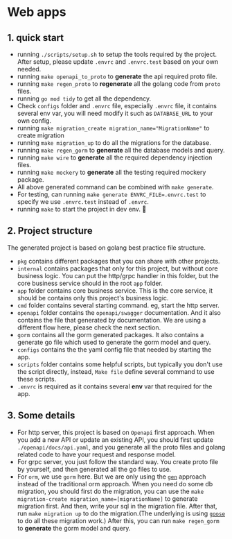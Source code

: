 # Web apps

## 1. quick start

- running `./scripts/setup.sh` to setup the tools required by the project. After setup, please update `.envrc` and `.envrc.test` based on your own needed.
- running `make openapi_to_proto` to **generate** the api required proto file.
- running `make regen_proto` to **regenerate** all the golang code from `proto` files.
- running `go mod tidy` to get all the dependency.
- Check `configs` folder and `.envrc` file, especially `.envrc` file, it contains several env var, you will need modify it such as `DATABASE_URL` to your own config.
- running `make migration_create migration_name="MigrationName"` to create migration
- running `make migration_up` to do all the migrations for the database.
- running `make regen_gorm` to **generate** all the database models and query.
- running `make wire` to **generate** all the required dependency injection files.
- running `make mockery` to **generate** all the testing required mockery package.
- All above generated command can be combined with `make generate`.
- For testing, can running `make generate ENVRC_FILE=.envrc.test` to specify we use `.envrc.test` instead of `.envrc`.
- running `make` to start the project in dev env. 🚀

## 2. Project structure

The generated project is based on golang best practice file structure.

- `pkg` contains different packages that you can share with other projects.
- `internal` contains packages that only for this project, but without core business logic. You can put the http/grpc handler in this folder, but the core business service should in the root `app` folder.
- `app` folder contains core business service. This is the core service, it should be contains only this project's business logic.
- `cmd` folder contains several starting command. eg, start the http server.
- `openapi` folder contains the `openapi/swagger` documentation. And it also contains the file that generated by documentation. We are using a different flow here, please check the next section.
- `gorm` contains all the gorm generated packages. It also contains a generate go file which used to generate the gorm model and query.
- `configs` contains the the yaml config file that needed by starting the app.
- `scripts` folder contains some helpful scripts, but typically you don't use the script directly, instead, `Make file` define several command to use these scripts.
- `.envrc` is required as it contains several **env** var that required for the app.

## 3. Some details

- For http server, this project is based on `Openapi` first approach. When you add a new API or update an existing API, you should first update `./openapi/docs/api.yaml`, and you generate all the proto files and golang related code to have your request and response model.
- For grpc server, you just follow the standard way. You create proto file by yourself, and then generated all the go files to use.
- For `orm`, we use `gorm` here. But we are only using the [`gen`](https://gorm.io/gen/) approach instead of the traditional orm approach. When you need do some db migration, you should first do the migration, you can use the `make migration-create migration_name=[migrationName]` to generate migration first. And then, write your sql in the migration file. After that, run `make migration up` to do the migration.(The underlying is using [`goose`](https://github.com/pressly/goose) to do all these migration work.) After this, you can run `make regen_gorm` to **generate** the gorm model and query.
